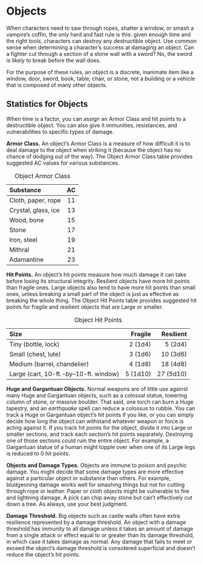 # Objects

When characters need to saw through ropes, shatter a window, or smash a vampire’s coffin, the only hard and fast rule is this: given enough time and the right tools, characters can destroy any destructible object. Use common sense when determining a character’s success at damaging an object. Can a fighter cut through a section of a stone wall with a sword? No, the sword is likely to break before the wall does.

For the purpose of these rules, an object is a discrete, inanimate item like a window, door, sword, book, table, chair, or stone, not a building or a vehicle that is composed of many other objects.

## Statistics for Objects

When time is a factor, you can assign an Armor Class and hit points to a destructible object. You can also give it immunities, resistances, and vulnerabilities to specific types of damage.

**Armor Class.** An object’s Armor Class is a measure of how difficult it is to deal damage to the object when striking it (because the object has no chance of dodging out of the way). The Object Armor Class table provides suggested AC values for various substances.

<table>
<caption id="object-armor-class">Object Armor Class</caption>
<colgroup>
<col style="text-align:left;"/>
<col style="text-align:center;"/>
</colgroup>

<thead>
<tr>
	<th style="text-align:left;">Substance</th>
	<th style="text-align:center;">AC</th>
</tr>
</thead>

<tbody>
<tr>
	<td style="text-align:left;">Cloth, paper, rope</td>
	<td style="text-align:center;">11</td>
</tr>
<tr>
	<td style="text-align:left;">Crystal, glass, ice</td>
	<td style="text-align:center;">13</td>
</tr>
<tr>
	<td style="text-align:left;">Wood, bone</td>
	<td style="text-align:center;">15</td>
</tr>
<tr>
	<td style="text-align:left;">Stone</td>
	<td style="text-align:center;">17</td>
</tr>
<tr>
	<td style="text-align:left;">Iron, steel</td>
	<td style="text-align:center;">19</td>
</tr>
<tr>
	<td style="text-align:left;">Mithral</td>
	<td style="text-align:center;">21</td>
</tr>
<tr>
	<td style="text-align:left;">Adamantine</td>
	<td style="text-align:center;">23</td>
</tr>
</tbody>
</table>


**Hit Points.** An object’s hit points measure how much damage it can take before losing its structural integrity. Resilient objects have more hit points than fragile ones. Large objects also tend to have more hit points than small ones, unless breaking a small part of the object is just as effective as breaking the whole thing. The Object Hit Points table provides suggested hit points for fragile and resilient objects that are Large or smaller.

<table>
<caption id="object-hit-points">Object Hit Points</caption>
<colgroup>
<col style="text-align:left;"/>
<col style="text-align:right;"/>
<col style="text-align:right;"/>
</colgroup>

<thead>
<tr>
	<th style="text-align:left;">Size</th>
	<th style="text-align:right;">Fragile</th>
	<th style="text-align:right;">Resilient</th>
</tr>
</thead>

<tbody>
<tr>
	<td style="text-align:left;">Tiny (bottle, lock)</td>
	<td style="text-align:right;">2&nbsp;(1d4)</td>
	<td style="text-align:right;">5&nbsp;(2d4)</td>
</tr>
<tr>
	<td style="text-align:left;">Small (chest, lute)</td>
	<td style="text-align:right;">3&nbsp;(1d6)</td>
	<td style="text-align:right;">10&nbsp;(3d6)</td>
</tr>
<tr>
	<td style="text-align:left;">Medium (barrel, chandelier)</td>
	<td style="text-align:right;">4&nbsp;(1d8)</td>
	<td style="text-align:right;">18&nbsp;(4d8)</td>
</tr>
<tr>
	<td style="text-align:left;">Large (cart, 10-ft.-by&#8211;10-ft. window)</td>
	<td style="text-align:right;">5&nbsp;(1d10)</td>
	<td style="text-align:right;">27&nbsp;(5d10)</td>
</tr>
</tbody>
</table>

**Huge and Gargantuan Objects.** Normal weapons are of little use against many Huge and Gargantuan objects, such as a colossal statue, towering column of stone, or massive boulder. That said, one torch can burn a Huge tapestry, and an *earthquake* spell can reduce a colossus to rubble. You can track a Huge or Gargantuan object’s hit points if you like, or you can simply decide how long the object can withstand whatever weapon or force is acting against it. If you track hit points for the object, divide it into Large or smaller sections, and track each section’s hit points separately. Destroying one of those sections could ruin the entire object. For example, a Gargantuan statue of a human might topple over when one of its Large legs is reduced to 0 hit points.

**Objects and Damage Types.** Objects are immune to poison and psychic damage. You might decide that some damage types are more effective against a particular object or substance than others. For example, bludgeoning damage works well for smashing things but not for cutting through rope or leather. Paper or cloth objects might be vulnerable to fire and lightning damage. A pick can chip away stone but can’t effectively cut down a tree. As always, use your best judgment.

**Damage Threshold.** Big objects such as castle walls often have extra resilience represented by a damage threshold. An object with a damage threshold has immunity to all damage unless it takes an amount of damage from a single attack or effect equal to or greater than its damage threshold, in which case it takes damage as normal. Any damage that fails to meet or exceed the object’s damage threshold is considered superficial and doesn’t reduce the object’s hit points.